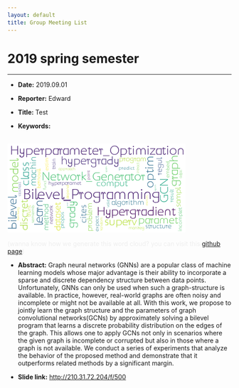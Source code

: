```yaml
---
layout: default
title: Group Meeting List
---
```



# 2019 spring semester

---

- **Date:** 2019.09.01

- **Reporter:** Edward

- **Title:** Test


- **Keywords:**
<br>
<img src="./img/keyword/Learning_Discrete_Structures_for_Graph_Neural_Networks.txt.png" alt="">

<p style="color:#eee;">(wanna know how we generate this word cloud? you can visit this <a href="https://github.com/3riccc/wordcloud_for_bnusss">github page</a>)</p>

- **Abstract:** Graph neural networks (GNNs) are a popular class of machine learning models whose major advantage is their ability to incorporate a sparse and discrete dependency structure between data points. Unfortunately, GNNs can only be used when such a graph-structure is available. In practice, however, real-world graphs are often noisy and incomplete or might not be available at all. With this work, we propose to jointly learn the graph structure and the parameters of graph convolutional networks(GCNs) by approximately solving a bilevel program that learns a discrete probability distribution on the edges of the graph. This allows one to apply GCNs not only in scenarios where the given graph is incomplete or corrupted but also in those where a graph is not available. We conduct a series of experiments that analyze the behavior of the proposed method and demonstrate that it outperforms related methods by a significant margin.


- **Slide link:** http://210.31.72.204/f/500


<!-- ---

- **Date:** 2019.04.15

- **Reporter:** Chen Mengyuan

- **Title:** GENERATIVE GRAPH CONVOLUTIONAL NETWORK FOR GROWING GRAPHS


- **Keywords:**
<br>
<img src="./img/keyword/GENERATIVE_GRAPH_CONVOLUTIONAL_NETWORK_FOR_GROWING_GRAPHS.txt.png" alt="">

- **Abstract:** Modeling generative process of growing graphs has wide ap- plications in social networks and recommendation systems, where cold start problem leads to new nodes isolated from ex- isting graph. Despite the emerging literature in learning graph representation and graph generation, most of them can not handle isolated new nodes without nontrivial modifications. The challenge arises due to the fact that learning to gener- ate representations for nodes in observed graph relies heav- ily on topological features, whereas for new nodes only node attributes are available. Here we propose a unified genera- tive graph convolutional network that learns node represen- tations for all nodes adaptively in a generative model frame- work, by sampling graph generation sequences constructed from observed graph data. We optimize over a variational lower bound that consists of a graph reconstruction term and an adaptive Kullback-Leibler divergence regularization term. We demonstrate the superior performance of our approach on several benchmark citation network datasets.

- **Slide link:** http://210.31.72.204/f/494


---

- **Date:** 2019.04.08

- **Reporter:** Xin Ruyue

- **Title:** Modeling Relational Data with Graph Convolutional Networks

- **Keywords:**
<br>
<img src="./img/keyword/R-GCN.txt.png" alt="">

- **Abstract:** Knowledge graphs enable a wide variety of applications, in- cluding question answering and information retrieval. De- spite the great effort invested in their creation and mainte- nance, even the largest (e.g., Yago, DBPedia or Wikidata) remain incomplete. We introduce Relational Graph Convo- lutional Networks (R-GCNs) and apply them to two standard knowledge base completion tasks: Link prediction (recovery of missing facts, i.e. subject-predicate-object triples) and en- tity classification (recovery of missing entity attributes). R- GCNs are related to a recent class of neural networks operat- ing on graphs, and are developed specifically to deal with the highly multi-relational data characteristic of realistic knowl- edge bases. We demonstrate the effectiveness of R-GCNs as a stand-alone model for entity classification. We further show that factorization models for link prediction such as DistMult can be significantly improved by enriching them with an en- coder model to accumulate evidence over multiple inference steps in the relational graph, demonstrating a large improve- ment of 29.8% on FB15k-237 over a decoder-only baseline.

- **Slide link:** http://210.31.72.204/f/487


---

- **Date:** 2019.04.01

- **Reporter:** Wang Shuo

- **Title:** GCN, GAT, GraphSAGE 框架回顾及其 PyG 复现

- **Slide link:** http://210.31.72.204/f/488



---

- **Date:** 2019.03.25

- **Reporter:** Liu Jing

- **Title:** Combinatorial Optimization with Graph Convolutional Networks and Guided Tree Search

- **Keywords:**
<br>
<img src="./img/keyword/Combinatorial_Optimization_with_Graph_Convolutional_Networks_and_Guided_Tree_Search.txt.png" alt="">

- **Abstract:** We present a learning-based approach to computing solutions for certain NP- hard problems. Our approach combines deep learning techniques with useful algorithmic elements from classic heuristics. The central component is a graph convolutional network that is trained to estimate the likelihood, for each vertex in a graph, of whether this vertex is part of the optimal solution. The network is designed and trained to synthesize a diverse set of solutions, which enables rapid exploration of the solution space via tree search. The presented approach is evaluated on four canonical NP-hard problems and five datasets, which include benchmark satisfiability problems and real social network graphs with up to a hundred thousand nodes. Experimental results demonstrate that the presented approach substantially outperforms recent deep learning work, and performs on par with highly optimized state-of-the-art heuristic solvers for some NP-hard problems. Experiments indicate that our approach generalizes across datasets, and scales to graphs that are orders of magnitude larger than those used during training.

- **Slide link:** http://210.31.72.204/f/486 -->

